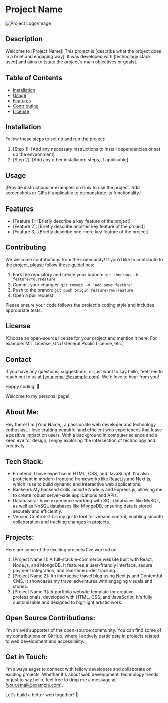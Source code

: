 # Project Name

![Project Logo/Image](url_to_project_logo_or_image)

## Description

Welcome to [Project Name]! This project is [describe what the project does in a brief and engaging way]. It was developed with [technology stack used] and aims to [state the project's main objectives or goals].

## Table of Contents

- [Installation](#installation)
- [Usage](#usage)
- [Features](#features)
- [Contributing](#contributing)
- [License](#license)

## Installation

Follow these steps to set up and run the project:

1. [Step 1]: [Add any necessary instructions to install dependencies or set up the environment]
2. [Step 2]: [Add any other installation steps, if applicable]

## Usage

[Provide instructions or examples on how to use the project. Add screenshots or GIFs if applicable to demonstrate its functionality.]

## Features

- [Feature 1]: [Briefly describe a key feature of the project]
- [Feature 2]: [Briefly describe another key feature of the project]
- [Feature 3]: [Briefly describe one more key feature of the project]

## Contributing

We welcome contributions from the community! If you'd like to contribute to the project, please follow these guidelines:

1. Fork the repository and create your branch: `git checkout -b feature/YourFeature`
2. Commit your changes: `git commit -m 'Add some feature'`
3. Push to the branch: `git push origin feature/YourFeature`
4. Open a pull request

Please ensure your code follows the project's coding style and includes appropriate tests.

## License

[Choose an open-source license for your project and mention it here. For example: MIT License, GNU General Public License, etc.]

## Contact

If you have any questions, suggestions, or just want to say hello, feel free to reach out to us at [your.email@example.com]. We'd love to hear from you!

Happy coding! 🚀


Welcome to my personal page!

About Me:
--------------
Hey there! I'm [Your Name], a passionate web developer and technology enthusiast. I love crafting beautiful and efficient web experiences that leave a positive impact on users. With a background in computer science and a keen eye for design, I enjoy exploring the intersection of technology and creativity.

Tech Stack:
--------------
- Frontend: I have expertise in HTML, CSS, and JavaScript. I'm also proficient in modern frontend frameworks like React.js and Next.js, which I use to build dynamic and interactive web applications.
- Backend: My backend skills include Node.js and Express.js, allowing me to create robust server-side applications and APIs.
- Databases: I have experience working with SQL databases like MySQL, as well as NoSQL databases like MongoDB, ensuring data is stored securely and efficiently.
- Version Control: Git is my go-to tool for version control, enabling smooth collaboration and tracking changes in projects.

Projects:
--------------
Here are some of the exciting projects I've worked on:
1. [Project Name 1]: A full-stack e-commerce website built with React, Node.js, and MongoDB. It features a user-friendly interface, secure payment integration, and real-time order tracking.
2. [Project Name 2]: An interactive travel blog using Next.js and Contentful CMS. It showcases my travel adventures with engaging visuals and stories.
3. [Project Name 3]: A portfolio website template for creative professionals, developed with HTML, CSS, and JavaScript. It's fully customizable and designed to highlight artistic work.

Open Source Contributions:
--------------
I'm an avid supporter of the open-source community. You can find some of my contributions on GitHub, where I actively participate in projects related to web development and accessibility.

Get in Touch:
--------------
I'm always eager to connect with fellow developers and collaborate on exciting projects. Whether it's about web development, technology trends, or just to say hello, feel free to drop me a message at [your.email@example.com].

Let's build a better web together! 🚀